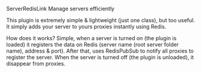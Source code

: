 ServerRedisLink
Manage servers efficiently

This plugin is extremely simple & lightweight (just one class), but too useful. It simply adds your server to yours proxies instantly using Redis.

How does it works?
Simple, when a server is turned on (the plugin is loaded) it registers the data on Redis (server name (root server folder name), address & port). After that, uses RedisPubSub to notify all proxies to register the server. When the server is turned off (the plugin is unloaded), it disappear from proxies.
